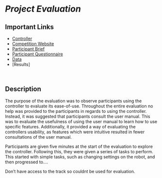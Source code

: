 # _Project Evaluation_

## Important Links
* [Controller](https://lewistrundle.github.io/L4-Individual-Project/)
* [Competition Website](https://robot-competition.github.io/robot-competition/)
* [Participant Brief](./participant-brief.md)
* [Participant Questionnaire](https://forms.gle/5F1kry14zfDuMifk9)
* [Data](../data)
* [Results]

<br>

## Description
The purpose of the evaluation was to observe participants using the controller to evaluate its ease-of-use. Throughout the entire evaluation no help was provided to the participants in regards to using the controller. Instead, it was suggested that participants consult the user manual. This was to evaluate the usefulness of using the user manual to learn how to use specific features. Additionally, it provided a way of evaluating the controllers usability, as features which were intuitive resulted in fewer consultations of the user manual.

Participants are given five minutes at the start of the evaluation to explore the controller. Following this, they were given a series of tasks to perform. This started with simple tasks, such as changing settings on the robot, and then progressed to….

Don’t have access to the track so couldnt be used for evaluation.